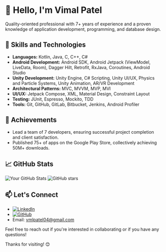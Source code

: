 # 👋 Hello, I'm Vimal Patel

Quality-oriented professional with 7+ years of experience and a proven knowledge of application development, programming, and database design.

## 🚀 Skills and Technologies
- **Languages:** Kotlin, Java, C, C++, C#
- **Android Development:** Android SDK, Android Jetpack (ViewModel, LiveData, Room), Dagger Hilt, Retrofit, RxJava, Coroutines, Android Studio
- **Unity Development:** Unity Engine, C# Scripting, Unity UI/UX, Physics and Particle Systems, Unity Animation, AR/VR Development
- **Architectural Patterns:** MVC, MVVM, MVP, MVI
- **UI/UX:** Jetpack Compose, XML, Material Design, Constraint Layout
- **Testing:** JUnit, Espresso, Mockito, TDD
- **Tools:** Git, GitHub, GitLab, Bitbucket, Jenkins, Android Profiler

## 🌟 Achievements
- Lead a team of 7 developers, ensuring successful project completion and client satisfaction.
- Published 75+ of apps on the Google Play Store, collectively achieving 50M+ downloads.

## 📈 GitHub Stats
![Your GitHub Stats](https://github-readme-stats.vercel.app/api?username=VimalPatel14&show_icons=true&count_private=true&hide=contribs,prs)
![GitHub stars](https://img.shields.io/github/stars/VimalPatel14?style=social)

## 📫 Let's Connect
- [![LinkedIn](https://img.shields.io/badge/LinkedIn-Vimal-blue)](https://www.linkedin.com/in/vimal-patel-aa64a4146/)
- [![GitHub](https://img.shields.io/badge/GitHub-VimalPatel14-lightgrey)](https://github.com/VimalPatel14)
- Email: vmlpatel04@gmail.com

Feel free to reach out if you're interested in collaborating or if you have any questions!

Thanks for visiting! 😊
